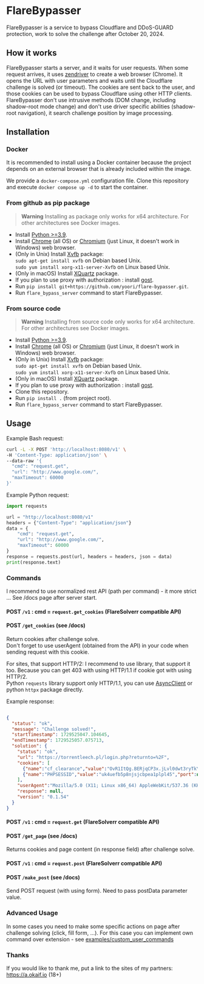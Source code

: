 # FlareBypasser
FlareBypasser is a service to bypass Cloudflare and DDoS-GUARD protection,
work to solve the challenge after October 20, 2024.

## How it works

FlareBypasser starts a server, and it waits for user requests.
When some request arrives, it uses [zendriver](https://github.com/stephanlensky/zendriver)
to create a web browser (Chrome). It opens the URL with user parameters and waits until the Cloudflare challenge
is solved (or timeout). The cookies are sent back to the user, and those cookies can be used to
bypass Cloudflare using other HTTP clients.
FlareBypasser don't use intrusive methods (DOM change, including shadow-root mode change) and
don't use driver specific abilities (shadow-root navigation), it search challenge position by image processing.

## Installation

### Docker

It is recommended to install using a Docker container because the project depends on an external browser that is
already included within the image.

We provide a `docker-compose.yml` configuration file. Clone this repository and execute
`docker compose up -d` to start
the container.

### From github as pip package
> **Warning**
> Installing as package only works for x64 architecture. For other architectures see Docker images.

* Install [Python >=3.9](https://www.python.org/downloads/).
* Install [Chrome](https://www.google.com/intl/en_us/chrome/) (all OS) or [Chromium](https://www.chromium.org/getting-involved/download-chromium/) (just Linux, it doesn't work in Windows) web browser.
* (Only in Unix) Install [Xvfb](https://en.wikipedia.org/wiki/Xvfb) package:</br>
`sudo apt-get install xvfb` on Debian based Unix.</br>
`sudo yum install xorg-x11-server-Xvfb` on Linux based Unix.
* (Only in macOS) Install [XQuartz](https://www.xquartz.org/) package.
* If you plan to use proxy with authorization : install [gost](https://github.com/ginuerzh/gost).
* Run `pip install git+https://github.com/yoori/flare-bypasser.git`.
* Run `flare_bypass_server` command to start FlareBypasser.

### From source code

> **Warning**
> Installing from source code only works for x64 architecture. For other architectures see Docker images.

* Install [Python >=3.9](https://www.python.org/downloads/).
* Install [Chrome](https://www.google.com/intl/en_us/chrome/) (all OS) or [Chromium](https://www.chromium.org/getting-involved/download-chromium/) (just Linux, it doesn't work in Windows) web browser.
* (Only in Unix) Install [Xvfb](https://en.wikipedia.org/wiki/Xvfb) package:</br>
`sudo apt-get install xvfb` on Debian based Unix.</br>
`sudo yum install xorg-x11-server-Xvfb` on Linux based Unix.
* (Only in macOS) Install [XQuartz](https://www.xquartz.org/) package.
* If you plan to use proxy with authorization : install [gost](https://github.com/ginuerzh/gost).
* Clone this repository.
* Run `pip install .` (from project root).
* Run `flare_bypass_server` command to start FlareBypasser.

## Usage

Example Bash request:
```bash
curl -L -X POST 'http://localhost:8080/v1' \
-H 'Content-Type: application/json' \
--data-raw '{
  "cmd": "request.get",
  "url": "http://www.google.com/",
  "maxTimeout": 60000
}'
```

Example Python request:
```py
import requests

url = "http://localhost:8080/v1"
headers = {"Content-Type": "application/json"}
data = {
    "cmd": "request.get",
    "url": "http://www.google.com/",
    "maxTimeout": 60000
}
response = requests.post(url, headers = headers, json = data)
print(response.text)
```

### Commands

I recommend to use normalized rest API (path per command) - it more strict ... See /docs page after server start.

#### POST `/v1` : cmd = `request.get_cookies` (FlareSolverr compatible API)
#### POST `/get_cookies` (see /docs)

Return cookies after challenge solve. <br />
Don't forget to use userAgent (obtained from the API) in your code when sending request with this cookie. <br />

For sites, that support HTTP/2: I recommend to use library, that support it too.
Because you can get 403 with using HTTP/1.1 if cookie got with using HTTP/2. <br />
Python `requests` library support only HTTP/1.1, you can use [AsyncClient](https://github.com/yoori/flare-bypasser/blob/main/src/flare_bypasser/async_client.py)
or python `httpx` package directly.

Example response:

```json

{
  "status": "ok",
  "message": "Challenge solved!",
  "startTimestamp": 1729525047.104645,
  "endTimestamp": 1729525057.075713,
  "solution": {
    "status": "ok",
    "url": "https://torrentleech.pl/login.php?returnto=%2F",
    "cookies": [
      {"name":"cf_clearance","value":"OvR1ItQg.BERjqCP3x.jLvl0dwt3ryTkYB9ycvoYwPw-1729525048-1.2.1.1-XwfWOOILDSrghfgKcmTWMyaOzg0MX5uhIyRDb9j_E6fgSUCYWWgfgULsMV9OcAtJ74asicOvUgZdgD56k1ryPFh_nWxFdmc547LGkcokXUvtj5DxlIo5mqK1Wk7TgEOvj_Sz44_1Jzj41Qsfw57WIfu9wpDm6aTe0lMZ.8TP5maHGja5bgxtqRRW4gaNCQJpZiLmauclhZnIubERNGziatv_euMp_xXRZUjpOygGOzDyL7w3PeN0P2HTZTl8IIcGSOktE3ryRyyysWcoIlnLiBTcoGrjOM3Av6TrvYlDkqhrZwmsbKNrRpfjfaUDClz.w1_SbS0rMLLJ7isxqUdT92RhdWcPD6aANKOpoqdAu7povEGC8pghVMgo7vLu4CBm3nHlmgMSDQgOB6L2XiHMBuPJdMAq_wkfqcqITl1qfo8","port":null,"domain":".torrentleech.pl","path":"/","secure":true},
      {"name":"PHPSESSID","value":"uk4uefb5p8njsjcbpea1plpl45","port":null,"domain":"torrentleech.pl","path":"/","secure":false}
    ],
    "userAgent":"Mozilla/5.0 (X11; Linux x86_64) AppleWebKit/537.36 (KHTML, like Gecko) Chrome/130.0.0.0 Safari/537.36",
    "response": null,
    "version": "0.1.54"
  }
}

```

#### POST `/v1` : cmd = `request.get` (FlareSolverr compatible API)
#### POST `/get_page` (see /docs)

Returns cookies and page content (in response field) after challenge solve.

#### POST `/v1` : cmd = `request.post` (FlareSolverr compatible API)
#### POST `/make_post` (see /docs)

Send POST request (with using form). Need to pass postData parameter value.

### Advanced Usage
In some cases you need to make some specific actions on page after challenge solving (click, fill form, ...).
For this case you can implement own command over extension - see [examples/custom_user_commands](https://github.com/yoori/flare-bypasser/tree/main/examples/custom_user_commands)

### Thanks
If you would like to thank me, put a link to the sites of my partners:
https://a.okaif.io (18+)
